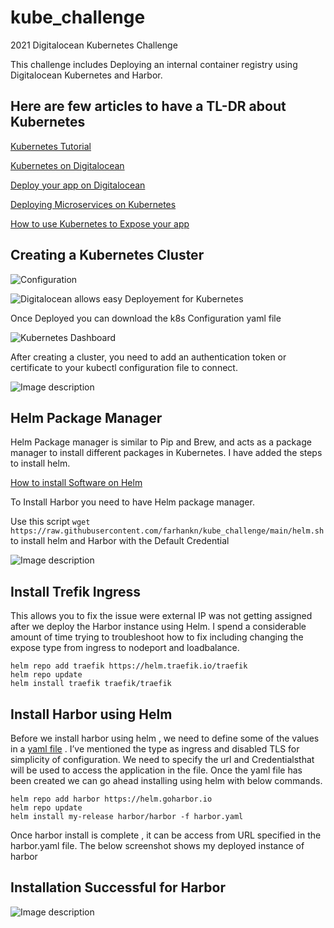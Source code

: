# kube_challenge
2021 Digitalocean Kubernetes Challenge


This challenge includes Deploying an internal container registry using Digitalocean Kubernetes and Harbor.

## Here are few articles to have a TL-DR about Kubernetes

[Kubernetes Tutorial](https://kubernetes.io/docs/tutorials/
)


[Kubernetes on Digitalocean](https://www.digitalocean.com/community/tech_talks/getting-started-with-kubernetes-on-digitalocean
)


[Deploy your app on Digitalocean](https://www.digitalocean.com/community/tech_talks/how-to-deploy-your-application-or-microservice-as-a-kubernetes-deployment
)


[Deploying Microservices on Kubernetes](https://www.digitalocean.com/community/tech_talks/deploying-microservices-as-kubernetes-daemonsets-and-jobs
)


[How to use Kubernetes to Expose your app](https://www.digitalocean.com/community/tech_talks/how-to-use-kubernetes-services-to-expose-your-app
)



## Creating a Kubernetes Cluster


![Configuration](https://dev-to-uploads.s3.amazonaws.com/uploads/articles/ks7dxizrpuchmj3j7g5o.png)

![Digitalocean allows easy Deployement for Kubernetes](https://dev-to-uploads.s3.amazonaws.com/uploads/articles/jg2sww4p1t3co30wfab4.png)


Once Deployed you can download the k8s Configuration yaml file


![Kubernetes Dashboard](https://dev-to-uploads.s3.amazonaws.com/uploads/articles/b9emq7c11dm93pkuuynm.png)


After creating a cluster, you need to add an authentication token or certificate to your kubectl configuration file to connect.

![Image description](https://dev-to-uploads.s3.amazonaws.com/uploads/articles/xiqtyd157skl9j6vbc6p.png)

## Helm Package Manager

Helm Package manager is similar to Pip and Brew, and acts as a package manager to install different packages in Kubernetes. I have added the steps to install helm.

[How to install Software on Helm](https://www.digitalocean.com/community/tutorials/how-to-install-software-on-kubernetes-clusters-with-the-helm-3-package-manager)

To Install Harbor you need to have Helm package manager.

Use this script `wget https://raw.githubusercontent.com/farhankn/kube_challenge/main/helm.sh` to install helm and Harbor with the Default Credential

![Image description](https://dev-to-uploads.s3.amazonaws.com/uploads/articles/7oq1opvpc5zf4kwzf9m5.png)


## Install Trefik Ingress
This allows you to fix the issue were external IP was not getting assigned after we  deploy the Harbor instance using Helm. I spend a considerable amount of time trying to troubleshoot how to fix including changing the expose type from ingress to nodeport and loadbalance.

```
helm repo add traefik https://helm.traefik.io/traefik
helm repo update
helm install traefik traefik/traefik
```


## Install Harbor using Helm

Before we install harbor using helm , we need to define some of the values in a [yaml file](https://github.com/farhankn/kube_challenge/blob/main/harbor.yml) . I’ve mentioned the type as ingress and disabled TLS for simplicity of configuration. We need to specify the url and Credentialsthat will be used to access the application in the file.
Once the yaml file has been created we can go ahead installing using helm with below commands.

```
helm repo add harbor https://helm.goharbor.io
helm repo update
helm install my-release harbor/harbor -f harbor.yaml
```

Once harbor install is complete , it can be access from URL specified in the harbor.yaml file. The below screenshot shows my deployed instance of harbor



## Installation Successful for Harbor
 
![Image description](https://dev-to-uploads.s3.amazonaws.com/uploads/articles/o8pl8kxjkdc3sue30q0r.png)
 
